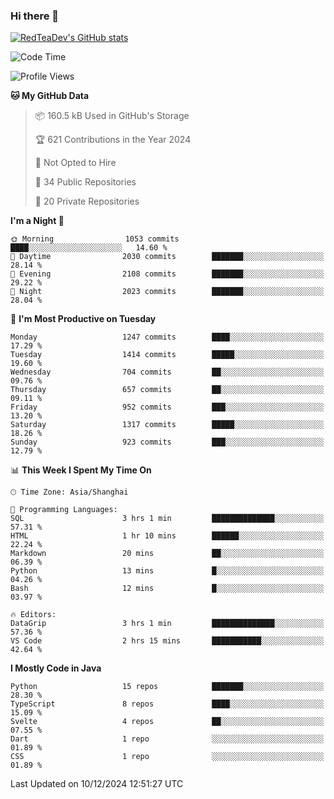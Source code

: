 ### Hi there 👋

<!--
**RedTeaDev/RedTeaDev** is a ✨ _special_ ✨ repository because its `README.md` (this file) appears on your GitHub profile.

Here are some ideas to get you started:

- 🔭 I’m currently working on ...
- 🌱 I’m currently learning ...
- 👯 I’m looking to collaborate on ...
- 🤔 I’m looking for help with ...
- 💬 Ask me about ...
- 📫 How to reach me: ...
- 😄 Pronouns: ...
- ⚡ Fun fact: ...
-->

<!--
[![wakatime](https://wakatime.com/badge/user/6b101ed0-04c0-4490-9283-eb61f2efff96.svg)](https://wakatime.com/@6b101ed0-04c0-4490-9283-eb61f2efff96)
!-->

[![RedTeaDev's GitHub stats](https://github-readme-stats.vercel.app/api?username=RedTeaDev\&include_all_commits=true)](https://github.com/anuraghazra/github-readme-stats)
<!--
[![willianrod's wakatime stats](https://github-readme-stats.vercel.app/api/wakatime?username=RedTeaDev)](https://github.com/anuraghazra/github-readme-stats)
!-->
<!--START_SECTION:waka-->
![Code Time](http://img.shields.io/badge/Code%20Time-2%2C790%20hrs%2050%20mins-blue)

![Profile Views](http://img.shields.io/badge/Profile%20Views-0-blue)

**🐱 My GitHub Data** 

> 📦 160.5 kB Used in GitHub's Storage 
 > 
> 🏆 621 Contributions in the Year 2024
 > 
> 🚫 Not Opted to Hire
 > 
> 📜 34 Public Repositories 
 > 
> 🔑 20 Private Repositories 
 > 
**I'm a Night 🦉** 

```text
🌞 Morning                1053 commits        ████░░░░░░░░░░░░░░░░░░░░░   14.60 % 
🌆 Daytime                2030 commits        ███████░░░░░░░░░░░░░░░░░░   28.14 % 
🌃 Evening                2108 commits        ███████░░░░░░░░░░░░░░░░░░   29.22 % 
🌙 Night                  2023 commits        ███████░░░░░░░░░░░░░░░░░░   28.04 % 
```
📅 **I'm Most Productive on Tuesday** 

```text
Monday                   1247 commits        ████░░░░░░░░░░░░░░░░░░░░░   17.29 % 
Tuesday                  1414 commits        █████░░░░░░░░░░░░░░░░░░░░   19.60 % 
Wednesday                704 commits         ██░░░░░░░░░░░░░░░░░░░░░░░   09.76 % 
Thursday                 657 commits         ██░░░░░░░░░░░░░░░░░░░░░░░   09.11 % 
Friday                   952 commits         ███░░░░░░░░░░░░░░░░░░░░░░   13.20 % 
Saturday                 1317 commits        █████░░░░░░░░░░░░░░░░░░░░   18.26 % 
Sunday                   923 commits         ███░░░░░░░░░░░░░░░░░░░░░░   12.79 % 
```


📊 **This Week I Spent My Time On** 

```text
🕑︎ Time Zone: Asia/Shanghai

💬 Programming Languages: 
SQL                      3 hrs 1 min         ██████████████░░░░░░░░░░░   57.31 % 
HTML                     1 hr 10 mins        ██████░░░░░░░░░░░░░░░░░░░   22.24 % 
Markdown                 20 mins             ██░░░░░░░░░░░░░░░░░░░░░░░   06.39 % 
Python                   13 mins             █░░░░░░░░░░░░░░░░░░░░░░░░   04.26 % 
Bash                     12 mins             █░░░░░░░░░░░░░░░░░░░░░░░░   03.97 % 

🔥 Editors: 
DataGrip                 3 hrs 1 min         ██████████████░░░░░░░░░░░   57.36 % 
VS Code                  2 hrs 15 mins       ███████████░░░░░░░░░░░░░░   42.64 % 
```

**I Mostly Code in Java** 

```text
Python                   15 repos            ███████░░░░░░░░░░░░░░░░░░   28.30 % 
TypeScript               8 repos             ████░░░░░░░░░░░░░░░░░░░░░   15.09 % 
Svelte                   4 repos             ██░░░░░░░░░░░░░░░░░░░░░░░   07.55 % 
Dart                     1 repo              ░░░░░░░░░░░░░░░░░░░░░░░░░   01.89 % 
CSS                      1 repo              ░░░░░░░░░░░░░░░░░░░░░░░░░   01.89 % 
```




 Last Updated on 10/12/2024 12:51:27 UTC
<!--END_SECTION:waka-->


